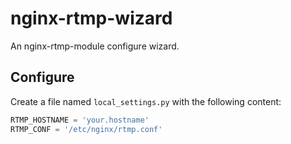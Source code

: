 # nginx-rtmp-wizard

An nginx-rtmp-module configure wizard.

## Configure

Create a file named `local_settings.py` with the following content:

```Python
RTMP_HOSTNAME = 'your.hostname'
RTMP_CONF = '/etc/nginx/rtmp.conf'
```
